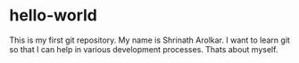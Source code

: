 # hello-world
This is my first git repository.
My name is Shrinath Arolkar. I want to learn git so that I can help in various development processes.
Thats about myself.
